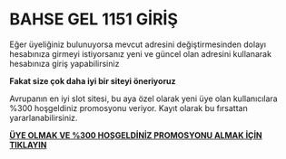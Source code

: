 # BAHSE GEL 1151 GİRİŞ

Eğer üyeliğiniz bulunuyorsa mevcut adresini değiştirmesinden dolayı hesabınıza girmeyi istiyorsanız yeni ve güncel olan adresini kullanarak hesabınıza giriş yapabilirsiniz

**Fakat size çok daha iyi bir siteyi öneriyoruz**

Avrupanın en iyi slot sitesi, bu aya özel olarak yeni üye olan kullanıcılara %300 hoşgeldiniz promosyonu veriyor. Kayıt olarak bu fırsattan yararlanabilirsiniz.

[**ÜYE OLMAK VE %300 HOŞGELDİNİZ PROMOSYONU ALMAK İÇİN TIKLAYIN**](https://cutt.ly/leWAY7fi)

